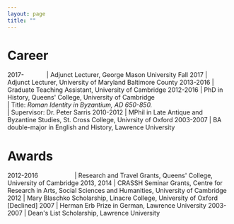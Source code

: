 ```yaml
---
layout: page
title: ""
---
```


# Career

2017-&nbsp;&nbsp;&nbsp;&nbsp;&nbsp;&nbsp;&nbsp;&nbsp;&nbsp;&nbsp;&nbsp;&nbsp; | Adjunct Lecturer, George Mason University
Fall 2017 | Adjunct Lecturer, University of Maryland Baltimore County
2013-2016 | Graduate Teaching Assistant, University of Cambridge
2012-2016 | PhD in History, Queens' College, University of Cambridge
<br> | Title: *Roman Identity in Byzantium, AD 650-850.*
<br> | Supervisor: Dr. Peter Sarris
2010-2012 | MPhil in Late Antique and Byzantine Studies, St. Cross College, Univrsity of Oxford 
2003-2007 | BA double-major in English and History, Lawrence University

# Awards

2012-2016 &nbsp;&nbsp;&nbsp;&nbsp;&nbsp;&nbsp;&nbsp;&nbsp;&nbsp;&nbsp;&nbsp;&nbsp;&nbsp;&nbsp;&nbsp;&nbsp;&nbsp;&nbsp;&nbsp; | Research and Travel Grants, Queens' College, University of Cambridge 
2013, 2014 | CRASSH Seminar Grants, Centre for Research in Arts, Social Sciences and Humanities, University of Cambridge 
2012 | Mary Blaschko Scholarship, Linacre College, University of Oxford [Declined] 
2007 | Herman Erb Prize in German, Lawrence University
2003-2007 | Dean's List Scholarship, Lawrence University

